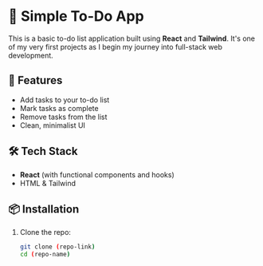 # 📝 Simple To-Do App

This is a basic to-do list application built using **React** and **Tailwind**. It's one of my very first projects as I begin my journey into full-stack web development.

## 🚀 Features

- Add tasks to your to-do list
- Mark tasks as complete
- Remove tasks from the list
- Clean, minimalist UI

## 🛠️ Tech Stack

- **React** (with functional components and hooks)
- HTML & Tailwind

## 📦 Installation

1. Clone the repo:
   ```bash
   git clone (repo-link)
   cd (repo-name)
